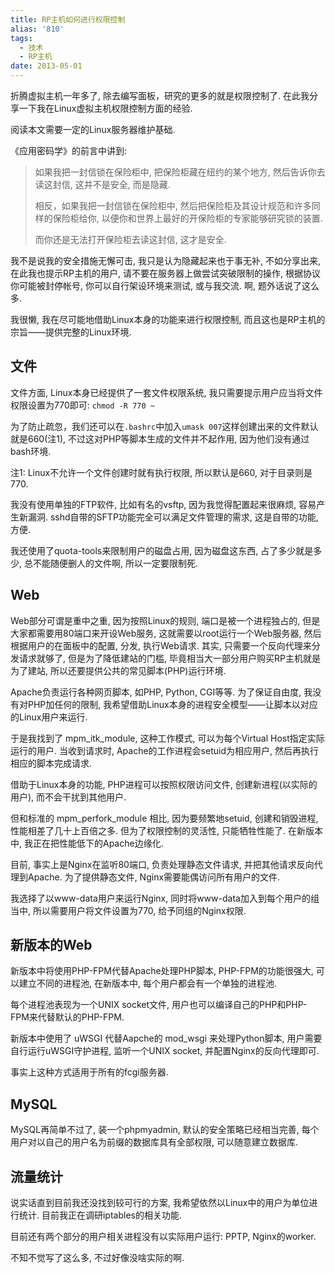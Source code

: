 ```yaml
---
title: RP主机如何进行权限控制
alias: '810'
tags:
  - 技术
  - RP主机
date: 2013-05-01
---
```


折腾虚拟主机一年多了, 除去编写面板，研究的更多的就是权限控制了. 在此我分享一下我在Linux虚拟主机权限控制方面的经验.

阅读本文需要一定的Linux服务器维护基础.

《应用密码学》的前言中讲到:

> 如果我把一封信锁在保险柜中, 把保险柜藏在纽约的某个地方, 然后告诉你去读这封信, 这并不是安全, 而是隐藏.
>
>   相反，如果我把一封信锁在保险柜中, 然后把保险柜及其设计规范和许多同样的保险柜给你, 以便你和世界上最好的开保险柜的专家能够研究锁的装置.
>
>   而你还是无法打开保险柜去读这封信, 这才是安全.

我不是说我的安全措施无懈可击, 我只是认为隐藏起来也于事无补, 不如分享出来, 在此我也提示RP主机的用户, 请不要在服务器上做尝试突破限制的操作, 根据协议你可能被封停帐号, 你可以自行架设环境来测试, 或与我交流. 啊, 题外话说了这么多.

我很懒, 我在尽可能地借助Linux本身的功能来进行权限控制, 而且这也是RP主机的宗旨——提供完整的Linux环境.

## 文件

文件方面, Linux本身已经提供了一套文件权限系统, 我只需要提示用户应当将文件权限设置为770即可: `chmod -R 770 ~`

为了防止疏忽，我们还可以在`.bashrc`中加入`umask 007`这样创建出来的文件默认就是660(注1), 不过这对PHP等脚本生成的文件并不起作用, 因为他们没有通过bash环境.

注1: Linux不允许一个文件创建时就有执行权限, 所以默认是660, 对于目录则是770.

我没有使用单独的FTP软件, 比如有名的vsftp, 因为我觉得配置起来很麻烦, 容易产生新漏洞. sshd自带的SFTP功能完全可以满足文件管理的需求, 这是自带的功能, 方便.

我还使用了quota-tools来限制用户的磁盘占用, 因为磁盘这东西, 占了多少就是多少, 总不能随便删人的文件啊, 所以一定要限制死.

## Web

Web部分可谓是重中之重, 因为按照Linux的规则, 端口是被一个进程独占的, 但是大家都需要用80端口来开设Web服务, 这就需要以root运行一个Web服务器, 然后根据用户的在面板中的配置, 分发, 执行Web请求. 其实, 只需要一个反向代理来分发请求就够了, 但是为了降低建站的门槛, 毕竟相当大一部分用户购买RP主机就是为了建站, 所以还要提供公共的常见脚本(PHP)运行环境.

Apache负责运行各种网页脚本, 如PHP, Python, CGI等等. 为了保证自由度, 我没有对PHP加任何的限制, 我希望借助Linux本身的进程安全模型——让脚本以对应的Linux用户来运行.

于是我找到了 mpm_itk_module, 这种工作模式, 可以为每个Virtual Host指定实际运行的用户. 当收到请求时, Apache的工作进程会setuid为相应用户, 然后再执行相应的脚本完成请求.

借助于Linux本身的功能, PHP进程可以按照权限访问文件, 创建新进程(以实际的用户), 而不会干扰到其他用户.

但和标准的 mpm_perfork_module 相比, 因为要频繁地setuid, 创建和销毁进程, 性能相差了几十上百倍之多. 但为了权限控制的灵活性, 只能牺牲性能了. 在新版本中, 我正在把性能低下的Apache边缘化.

目前, 事实上是Nginx在监听80端口, 负责处理静态文件请求, 并把其他请求反向代理到Apache. 为了提供静态文件, Nginx需要能偶访问所有用户的文件.

我选择了以www-data用户来运行Nginx, 同时将www-data加入到每个用户的组当中, 所以需要用户将文件设置为770, 给予同组的Nginx权限.

## 新版本的Web

新版本中将使用PHP-FPM代替Apache处理PHP脚本, PHP-FPM的功能很强大, 可以建立不同的进程池, 在新版本中, 每个用户都会有一个单独的进程池.

每个进程池表现为一个UNIX socket文件, 用户也可以编译自己的PHP和PHP-FPM来代替默认的PHP-FPM.

新版本中使用了 uWSGI 代替Aapche的 mod_wsgi 来处理Python脚本, 用户需要自行运行uWSGI守护进程, 监听一个UNIX socket, 并配置Nginx的反向代理即可.

事实上这种方式适用于所有的fcgi服务器.

## MySQL

MySQL再简单不过了, 装一个phpmyadmin, 默认的安全策略已经相当完善, 每个用户对以自己的用户名为前缀的数据库具有全部权限, 可以随意建立数据库.

## 流量统计

说实话直到目前我还没找到较可行的方案, 我希望依然以Linux中的用户为单位进行统计. 目前我正在调研iptables的相关功能.

目前还有两个部分的用户相关进程没有以实际用户运行: PPTP, Nginx的worker.

不知不觉写了这么多, 不过好像没啥实际的啊.
